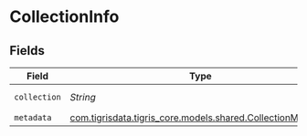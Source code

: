 # CollectionInfo


## Fields

| Field                                                                                                    | Type                                                                                                     | Required                                                                                                 | Description                                                                                              |
| -------------------------------------------------------------------------------------------------------- | -------------------------------------------------------------------------------------------------------- | -------------------------------------------------------------------------------------------------------- | -------------------------------------------------------------------------------------------------------- |
| `collection`                                                                                             | *String*                                                                                                 | :heavy_minus_sign:                                                                                       | Collection name.                                                                                         |
| `metadata`                                                                                               | [com.tigrisdata.tigris_core.models.shared.CollectionMetadata](../../models/shared/CollectionMetadata.md) | :heavy_minus_sign:                                                                                       | N/A                                                                                                      |